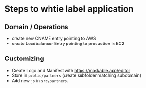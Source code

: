 # Steps to whtie label application

## Domain / Operations

- create new CNAME entry pointing to AWS
- create Loadbalancer Entry pointing to production in EC2


## Customizing

- Create Logo and Manifest with https://maskable.app/editor
- Store in `public/partners` (create subfolder matching subdomain)
- Add new `js` in `src/partners`.
